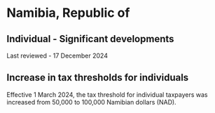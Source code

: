 # Namibia, Republic of
## Individual - Significant developments
Last reviewed - 17 December 2024
## Increase in tax thresholds for individuals
Effective 1 March 2024, the tax threshold for individual taxpayers was increased from 50,000 to 100,000 Namibian dollars (NAD).
